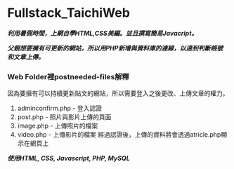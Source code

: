 # Fullstack_TaichiWeb

***利用暑假時間，上網自學HTML,CSS美編。並且撰寫簡易Javacript。***

***父親想要擁有可更新的網站，所以用PHP新增與資料庫的連線，以達到判斷帳號和文章上傳。***

### Web Folder裡postneeded-files解釋
因為要擁有可以持續更新貼文的網站，所以需要登入之後更改、上傳文章的權力。
1. adminconfirm.php - 登入認證
2. post.php - 照片與影片上傳的頁面
3. image.php - 上傳照片的檔案
4. video.php - 上傳影片的檔案
經過認證後，上傳的資料將會透過atricle.php顯示在網頁上


***使用HTML, CSS, Javascript, PHP, MySQL***
